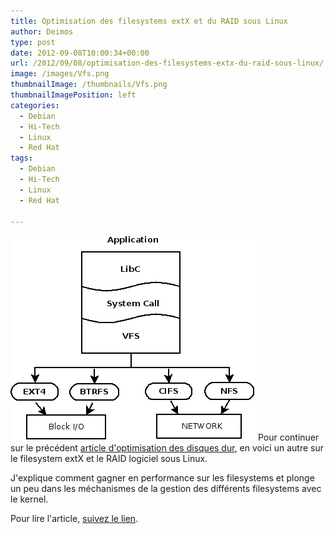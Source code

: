 ```yaml
---
title: Optimisation des filesystems extX et du RAID sous Linux
author: Deimos
type: post
date: 2012-09-08T10:00:34+00:00
url: /2012/09/08/optimisation-des-filesystems-extx-du-raid-sous-linux/
image: /images/Vfs.png
thumbnailImage: /thumbnails/Vfs.png
thumbnailImagePosition: left
categories:
  - Debian
  - Hi-Tech
  - Linux
  - Red Hat
tags:
  - Debian
  - Hi-Tech
  - Linux
  - Red Hat

---
```

![Vfs](/images/Vfs.png)
Pour continuer sur le précédent [article d'optimisation des disques dur](http://blog.deimos.fr/2012/08/31/optimiser-les-performances-des-disques-dur-sur-linux/), en voici un autre sur le filesystem extX et le RAID logiciel sous Linux.

J'explique comment gagner en performance sur les filesystems et plonge un peu dans les méchanismes de la gestion des différents filesystems avec le kernel.

Pour lire l'article, [suivez le lien](http://wiki.deimos.fr/Optimisation_des_filesystems_extX_et_du_RAID_sous_Linux).